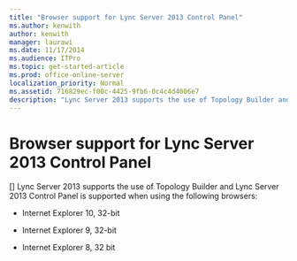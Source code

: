 ```yaml
---
title: "Browser support for Lync Server 2013 Control Panel"
ms.author: kenwith
author: kenwith
manager: laurawi
ms.date: 11/17/2014
ms.audience: ITPro
ms.topic: get-started-article
ms.prod: office-online-server
localization_priority: Normal
ms.assetid: 716829ec-f00c-4425-9fb6-0c4c4d4006e7
description: "Lync Server 2013 supports the use of Topology Builder and Lync Server 2013 Control Panel is supported when using the following browsers:"
---
```


# Browser support for Lync Server 2013 Control Panel
[]
Lync Server 2013 supports the use of Topology Builder and Lync Server 2013 Control Panel is supported when using the following browsers:
  
- Internet Explorer 10, 32-bit
    
- Internet Explorer 9, 32-bit
    
- Internet Explorer 8, 32 bit
    

